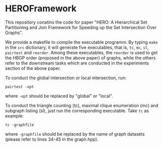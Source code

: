 # HEROFramework
This repository conatins the code for paper "HERO: A Hierarchical Set Partitioning and Join Framework for Speeding up the Set Intersection Over Graphs".

We provide a makefile to compile the executable programm. By typing ```make``` in the ```src``` dictionary, it will generate five executables, that is, ```tc```, ```mc```, ```sl```, ```pairtest``` and ```reorder```. Among these executables, the ```reorder``` is used to get the HBGP order (proposed in the above paper) of graphs, while the others refer to the downstream tasks which are conducted in the experiments section of the above paper.

To conduct the global intersection or local intersection, run:
```
pairtest -opt
```
where ```-opt``` should be replaced by "global" or "local".

To conduct the triangle counting (tc), maximal clique enumeration (mc) and subgraph listing (sl), just run the corresponding executable. Take ```tc``` as example:
```
tc -graphfile
```
where  ```-graphfile``` should be replaced by the name of graph datasets (please refer to lines 34-45 in the graph.hpp).
